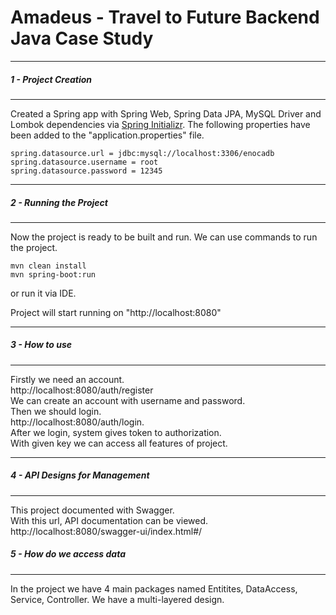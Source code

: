 # Amadeus - Travel to Future Backend Java Case Study


--------------------------------
##### 1 - Project Creation
-----------------------
Created a Spring app with Spring Web, Spring Data JPA, MySQL Driver and Lombok dependencies via [Spring Initializr](https://start.spring.io/).
The following properties have been added to the "application.properties" file.

```
spring.datasource.url = jdbc:mysql://localhost:3306/enocadb
spring.datasource.username = root
spring.datasource.password = 12345
```

--------------------------------
##### 2 - Running the Project
--------------------------------
Now the project is ready to be built and run.
We can use commands to run the project.
```
mvn clean install
mvn spring-boot:run
```
or run it via IDE.

Project will start running on "http://localhost:8080"


--------------------------------
##### 3 - How to use
--------------------------------
Firstly we need an account.</br>
http://localhost:8080/auth/register</br>
We can create an account with username and password.</br>
Then we should login.</br>
http://localhost:8080/auth/login.</br>
After we login, system gives token to authorization.</br>
With given key we can access all features of project.


--------------------------------
##### 4 - API Designs for Management
--------------------------------
This project documented with Swagger.</br>
With this url, API documentation can be viewed. </br>
http://localhost:8080/swagger-ui/index.html#/ </br>


##### 5 - How do we access data
--------------------------------
In the project we have 4 main packages named Entitites, DataAccess, Service, Controller. We have a multi-layered design.
